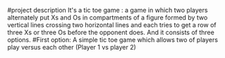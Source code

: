 #project description 
It's a tic toe game
: a game in which two players alternately put Xs and Os in compartments of a figure formed by two vertical lines crossing two horizontal lines and each tries to get a row of three Xs or three Os before the opponent does.
And it consists of three options.
#First option:
A simple tic toe game which allows two of players play versus each other
(Player 1 vs player 2)
